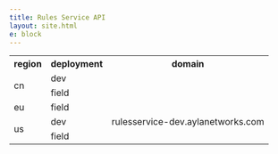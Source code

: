 ```yaml
---
title: Rules Service API
layout: site.html
e: block
---
```


<table>
<tr>
<th>region</th>
<th>deployment</th>
<th>domain</th>
</tr>
<tr>
<td rowspan="2">cn</td>
<td>dev</td>
<td>&nbsp;</td>
</tr>
<tr>
<td>field</td>
<td>&nbsp;</td>
</tr>
<tr>
<td>eu</td>
<td>field</td>
<td>&nbsp;</td>
</tr>
<tr>
<td rowspan="2">us</td>
<td>dev</td>
<td>rulesservice-dev.aylanetworks.com</td>
</tr>
<tr>
<td>field</td>
<td>&nbsp;</td>
</tr>
</table>